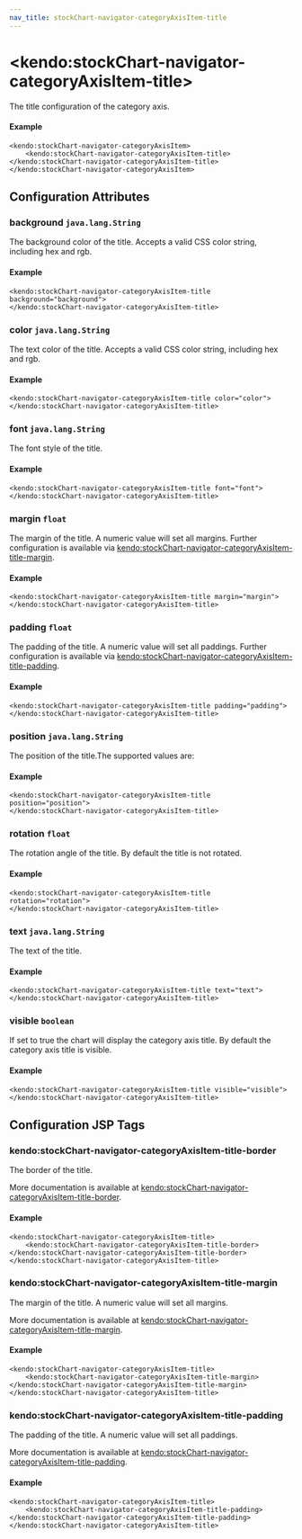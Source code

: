 ```yaml
---
nav_title: stockChart-navigator-categoryAxisItem-title
---
```


# \<kendo:stockChart-navigator-categoryAxisItem-title\>

The title configuration of the category axis.

#### Example
    <kendo:stockChart-navigator-categoryAxisItem>
        <kendo:stockChart-navigator-categoryAxisItem-title></kendo:stockChart-navigator-categoryAxisItem-title>
    </kendo:stockChart-navigator-categoryAxisItem>

## Configuration Attributes

### background `java.lang.String`

The background color of the title. Accepts a valid CSS color string, including hex and rgb.

#### Example
    <kendo:stockChart-navigator-categoryAxisItem-title background="background">
    </kendo:stockChart-navigator-categoryAxisItem-title>

### color `java.lang.String`

The text color of the title. Accepts a valid CSS color string, including hex and rgb.

#### Example
    <kendo:stockChart-navigator-categoryAxisItem-title color="color">
    </kendo:stockChart-navigator-categoryAxisItem-title>

### font `java.lang.String`

The font style of the title.

#### Example
    <kendo:stockChart-navigator-categoryAxisItem-title font="font">
    </kendo:stockChart-navigator-categoryAxisItem-title>

### margin `float`

The margin of the title. A numeric value will set all margins. Further configuration is available via [kendo:stockChart-navigator-categoryAxisItem-title-margin](#kendo-stockChart-navigator-categoryAxisItem-title-margin). 

#### Example
    <kendo:stockChart-navigator-categoryAxisItem-title margin="margin">
    </kendo:stockChart-navigator-categoryAxisItem-title>

### padding `float`

The padding of the title. A numeric value will set all paddings. Further configuration is available via [kendo:stockChart-navigator-categoryAxisItem-title-padding](#kendo-stockChart-navigator-categoryAxisItem-title-padding). 

#### Example
    <kendo:stockChart-navigator-categoryAxisItem-title padding="padding">
    </kendo:stockChart-navigator-categoryAxisItem-title>

### position `java.lang.String`

The position of the title.The supported values are:

#### Example
    <kendo:stockChart-navigator-categoryAxisItem-title position="position">
    </kendo:stockChart-navigator-categoryAxisItem-title>

### rotation `float`

The rotation angle of the title. By default the title is not rotated.

#### Example
    <kendo:stockChart-navigator-categoryAxisItem-title rotation="rotation">
    </kendo:stockChart-navigator-categoryAxisItem-title>

### text `java.lang.String`

The text of the title.

#### Example
    <kendo:stockChart-navigator-categoryAxisItem-title text="text">
    </kendo:stockChart-navigator-categoryAxisItem-title>

### visible `boolean`

If set to true the chart will display the category axis title. By default the category axis title is visible.

#### Example
    <kendo:stockChart-navigator-categoryAxisItem-title visible="visible">
    </kendo:stockChart-navigator-categoryAxisItem-title>


##  Configuration JSP Tags

### kendo:stockChart-navigator-categoryAxisItem-title-border

The border of the title.

More documentation is available at [kendo:stockChart-navigator-categoryAxisItem-title-border](/kendo-ui/api/wrappers/jsp/stockchart/navigator-categoryaxisitem-title-border).

#### Example

    <kendo:stockChart-navigator-categoryAxisItem-title>
        <kendo:stockChart-navigator-categoryAxisItem-title-border></kendo:stockChart-navigator-categoryAxisItem-title-border>
    </kendo:stockChart-navigator-categoryAxisItem-title>

### kendo:stockChart-navigator-categoryAxisItem-title-margin

The margin of the title. A numeric value will set all margins.

More documentation is available at [kendo:stockChart-navigator-categoryAxisItem-title-margin](/kendo-ui/api/wrappers/jsp/stockchart/navigator-categoryaxisitem-title-margin).

#### Example

    <kendo:stockChart-navigator-categoryAxisItem-title>
        <kendo:stockChart-navigator-categoryAxisItem-title-margin></kendo:stockChart-navigator-categoryAxisItem-title-margin>
    </kendo:stockChart-navigator-categoryAxisItem-title>

### kendo:stockChart-navigator-categoryAxisItem-title-padding

The padding of the title. A numeric value will set all paddings.

More documentation is available at [kendo:stockChart-navigator-categoryAxisItem-title-padding](/kendo-ui/api/wrappers/jsp/stockchart/navigator-categoryaxisitem-title-padding).

#### Example

    <kendo:stockChart-navigator-categoryAxisItem-title>
        <kendo:stockChart-navigator-categoryAxisItem-title-padding></kendo:stockChart-navigator-categoryAxisItem-title-padding>
    </kendo:stockChart-navigator-categoryAxisItem-title>

